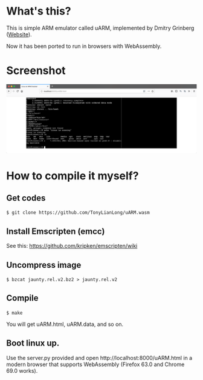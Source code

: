 # What's this?
This is simple ARM emulator called uARM, implemented by Dmitry Grinberg ([Website](http://dmitry.gr/index.php?r=05.Projects&proj=07.%20Linux%20on%208bit)).

Now it has been ported to run in browsers with WebAssembly.

# Screenshot
![Screenshot](screenshot.png)

# How to compile it myself?

## Get codes

```
$ git clone https://github.com/TonyLianLong/uARM.wasm
```

## Install Emscripten (emcc)
See this: https://github.com/kripken/emscripten/wiki

## Uncompress image

```
$ bzcat jaunty.rel.v2.bz2 > jaunty.rel.v2
```

## Compile

```
$ make
```

You will get uARM.html, uARM.data, and so on.


## Boot linux up.

Use the server.py provided and open http://localhost:8000/uARM.html in a modern browser that supports WebAssembly (Firefox 63.0 and Chrome 69.0 works).
